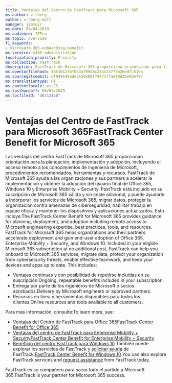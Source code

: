 ```yaml
---
title: Ventajas del Centro de FastTrack para Microsoft 365
ms.author: v-rberg
author: v-rberg-msft
manager: jimmuir
ms.date: 09/04/2019
ms.audience: ITPro
ms.topic: overview
f1_keywords:
- microsoft-365-onboarding-benefit
ms.service: m365-administration
localization_priority: Priority
ms.collection: FastTrack
description: FastTrack de Microsoft 365 proporciona orientación para la planeación, implementación y adopción, incluyendo el acceso remoto a los conocimientos de ingeniería de Microsoft, procedimientos recomendados, herramientas y recursos. FastTrack de Microsoft 365 ayuda a las organizaciones y sus partners a acelerar la implementación y obtener la adopción del usuario final de Office 365, Windows 10 y Enterprise Mobility + Security.
ms.openlocfilehash: 485161276f043a799b8c234c23779b26edfc519a
ms.sourcegitcommit: df949b40ade215de00f74771ffadf0d3be0de797
ms.translationtype: HT
ms.contentlocale: es-ES
ms.lasthandoff: 09/03/2019
ms.locfileid: "36712120"
---
```

# <a name="fasttrack-center-benefit-for-microsoft-365"></a><span data-ttu-id="cfb7f-104">Ventajas del Centro de FastTrack para Microsoft 365</span><span class="sxs-lookup"><span data-stu-id="cfb7f-104">FastTrack Center Benefit for Microsoft 365</span></span>

<span data-ttu-id="cfb7f-p102">Las ventajas del centro FastTrack de Microsoft 365 proporcionan orientación para la planeación, implementación y adopción, incluyendo el acceso remoto a los conocimientos de ingeniería de Microsoft, procedimientos recomendados, herramientas y recursos. FastTrack de Microsoft 365 ayuda a las organizaciones y sus partners a acelerar la implementación y obtener la adopción del usuario final de Office 365, Windows 10 y Enterprise Mobility + Security. FastTrack está incluido en su suscripción de Microsoft 365 válida y sin coste adicional, y puede ayudarle a incorporar los servicios de Microsoft 365, migrar datos, proteger la organización contra amenazas de ciberseguridad, habilitar trabajo en equipo eficaz y mantener los dispositivos y aplicaciones actualizados. Esto incluye:</span><span class="sxs-lookup"><span data-stu-id="cfb7f-p102">The FastTrack Center Benefit for Microsoft 365 provides guidance for planning, deployment, and adoption including remote access to Microsoft engineering expertise, best practices, tools, and resources. FastTrack for Microsoft 365 helps organizations and their partners accelerate deployment and gain end-user adoption of Office 365, Enterprise Mobility + Security, and Windows 10. Included in your eligible Microsoft 365 subscription at no additional cost, FastTrack can help you onboard to Microsoft 365 services, migrate data, protect your organization from cybersecurity threats, enable effective teamwork, and keep your devices and apps up to date. This includes:</span></span>

- <span data-ttu-id="cfb7f-109">Ventajas continuas y con posibilidad de repetirse incluidas en su suscripción.</span><span class="sxs-lookup"><span data-stu-id="cfb7f-109">Ongoing, repeatable benefits included in your subscription.</span></span>
- <span data-ttu-id="cfb7f-110">Entrega por parte de los ingenieros de Microsoft o socios aprobados.</span><span class="sxs-lookup"><span data-stu-id="cfb7f-110">Delivery by Microsoft engineers or approved partners.</span></span>
- <span data-ttu-id="cfb7f-111">Recursos en línea y herramientas disponibles para todos los clientes.</span><span class="sxs-lookup"><span data-stu-id="cfb7f-111">Online resources and tools available to all customers.</span></span>
  
<span data-ttu-id="cfb7f-112">Para más información, consulte:</span><span class="sxs-lookup"><span data-stu-id="cfb7f-112">To learn more, see:</span></span>

- [<span data-ttu-id="cfb7f-113">Ventajas del Centro de FastTrack para Office 365</span><span class="sxs-lookup"><span data-stu-id="cfb7f-113">FastTrack Center Benefit for Office 365</span></span>](O365-fasttrack-benefit-for-office-365.md) 
- [<span data-ttu-id="cfb7f-114">Ventajas del centro de FastTrack para Enterprise Mobility + Security</span><span class="sxs-lookup"><span data-stu-id="cfb7f-114">FastTrack Center Benefit for Enterprise Mobility + Security</span></span>](EMS-fasttrack-benefit-for-EMS.md)
- <span data-ttu-id="cfb7f-115">[Beneficio del centro FastTrack para Windows 10](Win-10-fasttrack-benefit-for-Windows-10.md) También puede explorar los servicios de FastTrack y [solicitar ayuda](https://go.microsoft.com/fwlink/p/?LinkId=2003903) de FastTrack.</span><span class="sxs-lookup"><span data-stu-id="cfb7f-115">[FastTrack Center Benefit for Windows 10](Win-10-fasttrack-benefit-for-Windows-10.md) You can also explore FastTrack services and [request assistance](https://go.microsoft.com/fwlink/p/?LinkId=2003903) from FastTrack today.</span></span>

<span data-ttu-id="cfb7f-116">FastTrack es su compañero para sacar todo el partido a Microsoft 365.</span><span class="sxs-lookup"><span data-stu-id="cfb7f-116">FastTrack is your partner for Microsoft 365 success.</span></span>
  
  

 